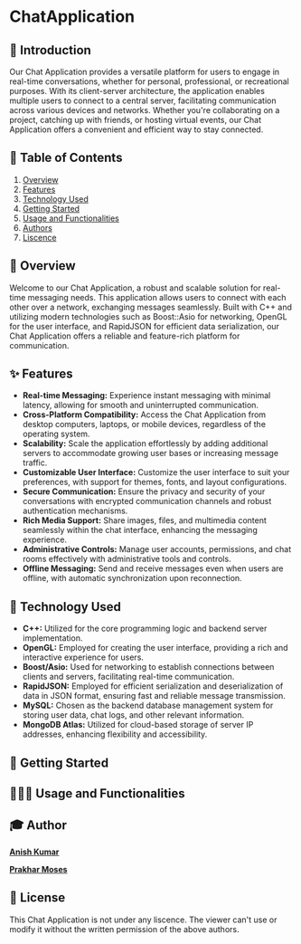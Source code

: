 # ChatApplication

## 📖 Introduction

Our Chat Application provides a versatile platform for users to engage in real-time conversations, whether for personal, professional, or recreational purposes. With its client-server architecture, the application enables multiple users to connect to a central server, facilitating communication across various devices and networks. Whether you're collaborating on a project, catching up with friends, or hosting virtual events, our Chat Application offers a convenient and efficient way to stay connected.

## 📝 Table of Contents

1. [Overview](#overview)
2. [Features](#features)
3. [Technology Used](#technology-used)
4. [Getting Started](#getting-started)
5. [Usage and Functionalities](#usage-and-functionalities)
6. [Authors](#authors)
7. [Liscence](#liscence)

## 📝 Overview

Welcome to our Chat Application, a robust and scalable solution for real-time messaging needs. This application allows users to connect with each other over a network, exchanging messages seamlessly. Built with C++ and utilizing modern technologies such as Boost::Asio for networking, OpenGL for the user interface, and RapidJSON for efficient data serialization, our Chat Application offers a reliable and feature-rich platform for communication.

## ✨ Features

- **Real-time Messaging:** Experience instant messaging with minimal latency, allowing for smooth and uninterrupted communication.
- **Cross-Platform Compatibility:** Access the Chat Application from desktop computers, laptops, or mobile devices, regardless of the operating system.
- **Scalability:** Scale the application effortlessly by adding additional servers to accommodate growing user bases or increasing message traffic.
- **Customizable User Interface:** Customize the user interface to suit your preferences, with support for themes, fonts, and layout configurations.
- **Secure Communication:** Ensure the privacy and security of your conversations with encrypted communication channels and robust authentication mechanisms.
- **Rich Media Support:** Share images, files, and multimedia content seamlessly within the chat interface, enhancing the messaging experience.
- **Administrative Controls:** Manage user accounts, permissions, and chat rooms effectively with administrative tools and controls.
- **Offline Messaging:** Send and receive messages even when users are offline, with automatic synchronization upon reconnection.

## 📡 Technology Used

- **C++:** Utilized for the core programming logic and backend server implementation.
- **OpenGL:** Employed for creating the user interface, providing a rich and interactive experience for users.
- **Boost/Asio:** Used for networking to establish connections between clients and servers, facilitating real-time communication.
- **RapidJSON:** Employed for efficient serialization and deserialization of data in JSON format, ensuring fast and reliable message transmission.
- **MySQL:** Chosen as the backend database management system for storing user data, chat logs, and other relevant information.
- **MongoDB Atlas:** Utilized for cloud-based storage of server IP addresses, enhancing flexibility and accessibility.

## 🦜 Getting Started

## 👨🏼‍💻 Usage and Functionalities

## 🎓 Author

<p> <a href="https://github.com/Anish2915"><b>Anish Kumar</b><a/></p>
<p> <a href="https://github.com/prakharmoses"><b>Prakhar Moses </b><a/></p>

## 📰 License
This Chat Application is not under any liscence. The viewer can't use or modify it without the written permission of the above authors.
